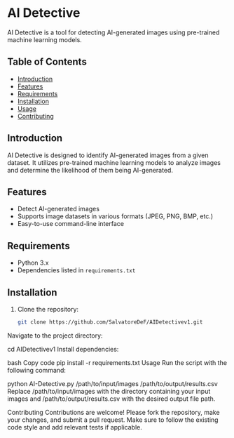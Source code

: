 
# AI Detective

AI Detective is a tool for detecting AI-generated images using pre-trained machine learning models.

## Table of Contents
- [Introduction](#introduction)
- [Features](#features)
- [Requirements](#requirements)
- [Installation](#installation)
- [Usage](#usage)
- [Contributing](#contributing)


## Introduction

AI Detective is designed to identify AI-generated images from a given dataset. It utilizes pre-trained machine learning models to analyze images and determine the likelihood of them being AI-generated.

## Features

- Detect AI-generated images
- Supports image datasets in various formats (JPEG, PNG, BMP, etc.)
- Easy-to-use command-line interface

## Requirements

- Python 3.x
- Dependencies listed in `requirements.txt`

## Installation

1. Clone the repository:
   ```bash
   git clone https://github.com/SalvatoreDeF/AIDetectivev1.git
Navigate to the project directory:


cd AIDetectivev1
Install dependencies:

bash
Copy code
pip install -r requirements.txt
Usage
Run the script with the following command:


python AI-Detective.py /path/to/input/images /path/to/output/results.csv
Replace /path/to/input/images with the directory containing your input images and /path/to/output/results.csv with the desired output file path.

Contributing
Contributions are welcome! Please fork the repository, make your changes, and submit a pull request. Make sure to follow the existing code style and add relevant tests if applicable.
